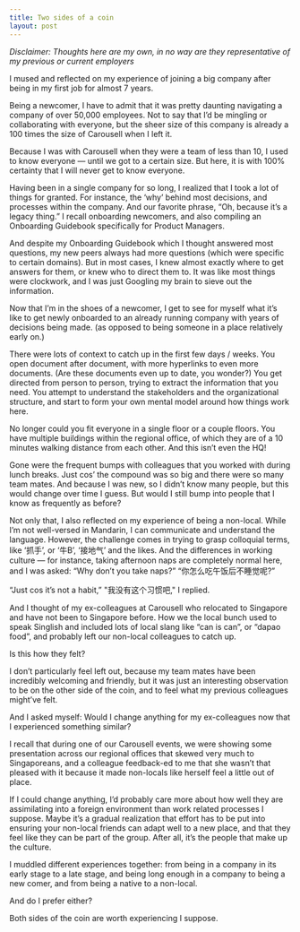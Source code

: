 ```yaml
---
title: Two sides of a coin
layout: post
---
```


<i>Disclaimer: Thoughts here are my own, in no way are they representative of my previous or current employers</i>

I mused and reflected on my experience of joining a big company after being in my first job for almost 7 years.

Being a newcomer, I have to admit that it was pretty daunting navigating a company of over 50,000 employees. Not to say that I’d be mingling or collaborating with everyone, but the sheer size of this company is already a 100 times the size of Carousell when I left it. 

Because I was with Carousell when they were a team of less than 10, I used to know everyone — until we got to a certain size. But here, it is with 100% certainty that I will never get to know everyone. 

Having been in a single company for so long, I realized that I took a lot of things for granted. For instance, the ‘why’ behind most decisions, and processes within the company. And our favorite phrase, “Oh, because it’s a legacy thing.” I recall onboarding newcomers, and also compiling an Onboarding Guidebook specifically for Product Managers.

And despite my Onboarding Guidebook which I thought answered most questions, my new peers always had more questions (which were specific to certain domains). But in most cases, I knew almost exactly where to get answers for them, or knew who to direct them to. It was like most things were clockwork, and I was just Googling my brain to sieve out the information.

Now that I’m in the shoes of a newcomer, I get to see for myself what it’s like to get newly onboarded to an already running company with years of decisions being made. (as opposed to being someone in a place relatively early on.)

There were lots of context to catch up in the first few days / weeks. You open document after document, with more hyperlinks to even more documents. (Are these documents even up to date, you wonder?) You get directed from person to person, trying to extract the information that you need. You attempt to understand the stakeholders and the organizational structure, and start to form your own mental model around how things work here.

No longer could you fit everyone in a single floor or a couple floors. You have multiple buildings within the regional office, of which they are of a 10 minutes walking distance from each other. And this isn’t even the HQ!

Gone were the frequent bumps with colleagues that you worked with during lunch breaks. Just cos’ the compound was so big and there were so many team mates. And because I was new, so I didn’t know many people, but this would change over time I guess. But would I still bump into people that I know as frequently as before?

Not only that, I also reflected on my experience of being a non-local. While I’m not well-versed in Mandarin, I can communicate and understand the language. However, the challenge comes in trying to grasp colloquial terms, like ‘抓手’, or ‘牛B’, ‘接地气’ and the likes. And the differences in working culture — for instance, taking afternoon naps are completely normal here, and I was asked: “Why don’t you take naps?” “你怎么吃午饭后不睡觉呢?”

“Just cos it’s not a habit,” "我没有这个习惯吧," I replied. 

And I thought of my ex-colleagues at Carousell who relocated to Singapore and have not been to Singapore before. How we the local bunch used to speak Singlish and included lots of local slang like “can is can”, or “dapao food”, and probably left our non-local colleagues to catch up.

Is this how they felt?

I don’t particularly feel left out, because my team mates have been incredibly welcoming and friendly, but it was just an interesting observation to be on the other side of the coin, and to feel what my previous colleagues might’ve felt.

And I asked myself: Would I change anything for my ex-colleagues now that I experienced something similar?

I recall that during one of our Carousell events, we were showing some presentation across our regional offices that skewed very much to Singaporeans, and a colleague feedback-ed to me that she wasn’t that pleased with it because it made non-locals like herself feel a little out of place. 

If I could change anything, I’d probably care more about how well they are assimilating into a foreign environment than work related processes I suppose. Maybe it’s a gradual realization that effort has to be put into ensuring your non-local friends can adapt well to a new place, and that they feel like they can be part of the group. After all, it’s the people that make up the culture. 

I muddled different experiences together: from being in a company in its early stage to a late stage, and being long enough in a company to being a new comer, and from being a native to a non-local. 

And do I prefer either? 

Both sides of the coin are worth experiencing I suppose.